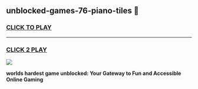 
## unblocked-games-76-piano-tiles 👋
<h3>
<a href="https://premium.freeplayer.one?title=unblocked-games-76-piano-tiles&ref=14F">CLICK TO PLAY</a></h3>
<hr>

<h3>
<a href="https://premium.freeplayer.one?title=unblocked-games-76-piano-tiles&ref=14F">CLICK 2 PLAY</a>
  
</h3>

<a href="https://premium.freeplayer.one?title=unblocked-games-76-piano-tiles&ref=12F/"><img src="https://clearcache.store/games.png"></a>


**worlds hardest game unblocked: Your Gateway to Fun and Accessible Online Gaming**
